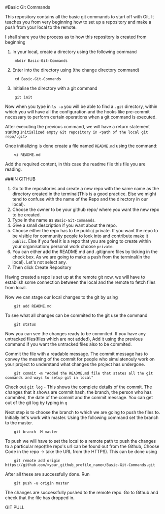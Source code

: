#Basic Git Commands

This repository contains all the basic git commands to start off with Git. 
It teaches you from very beginning how to set up a repository 
and make a push from your local to the remote.

I shall share you the process as to how this repository is created from beginning 

1. In your local, create a directory using the following command

        mkdir Basic-Git-Commands

2. Enter into the directory using (the change directory command)
         
        cd Basic-Git-Commands
      
3. Initialise the directory with a git command

        git init 
        
Now when you type in `ls -a` you will be able to find a `.git` directory, 
within which you will have all the configuration and the hooks like pre-commit 
necessary to perform certain operations when a git command is executed.

After executing the previous command, 
we will have a return statement stating `Initialized empty Git repository in <path of the local git repo/.git>`

Once initializing is done create a file named `README.md` using the command:

        vi README.md
        
Add the required content, in this case the readme file this file you are reading.

###IN GITHUB

1. Go to the repositories and create a new repo with the same name as the directory created in the terminal(This is a good practice. Else we might tend to confuse with the name of the Repo and the directory in our local).
2. Choose the owner to be your github repo/ where you want the new repo to be created.
3. Type in the name as `Basic-Git-Commands`.
4. Give a small description if you want about the repo. 
5. Choose either the repo has to be public/ private. 
If you want the repo to be visible for community people to look into and contribute make it `public`. 
Else if you feel it is a repo that you are going to create within your organisation/ personal work choose `private`.
6. You can either add the README.md and .gitignore files by ticking in the check box. 
As we are going to make a push from the terminal(in the local). Let's not select any.
7. Then click Create Repository

Having created a repo is set up at the remote git now, we will have to establish some connection between the local and the remote to fetch files from local.

Now we can stage our local changes to the git by using

        git add README.md

To see what all changes can be commited to the git use the command

        git status
        
Now you can see the changes ready to be commited. If you have any untracked files(files which are not added), Add it using the previous command if you want the untracked files also to be commited.

Commit the file with a readable message. The commit message has to convey the meaning of the commit for people who simulatenouly work on your project to understand what changes the project has undergone.

        git commit -m "Added the README.md file that states all the git commands and ways to setup git in local"

Check out `git log` - This shows the complete details of the commit. The changes that it shows are commit hash, the branch, the person who has commited, the date of the commit and the commit message. You can get out of the git log by typing in `q`

Next step is to choose the branch to which we are going to push the files to. Initially let's work with master. Using the following command set the branch to the master.

        git branch -M master
    
To push we will have to set the local to a remote path to push the changes to a particular repo(the repo's url can be found out from the Github, Choose Code in the repo -> take the URL from the HTTPS). This can be done using 

        git remote add origin https://github.com/<your_github_profile_name>/Basic-Git-Commands.git
     
After all these are successfully done. Run

        git push -u origin master
        
The changes are successfully pushed to the remote repo. Go to Github and check that the file has dropped in.

GIT PULL
